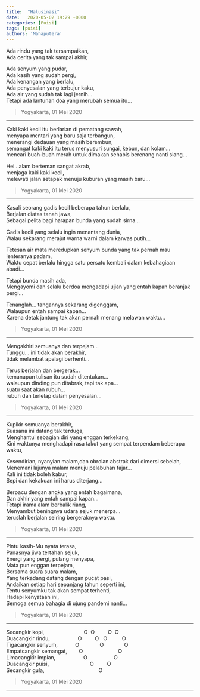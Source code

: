 ```yaml
---
title:  "Halusinasi"
date:   2020-05-02 19:29 +0000
categories: [Puisi]
tags: [puisi]
authors: 'Mahaputera'
---
```


Ada rindu yang tak tersampaikan,  
Ada cerita yang tak sampai akhir,  

Ada senyum yang pudar,  
Ada kasih yang sudah pergi,  
Ada kenangan yang berlalu,  
Ada penyesalan yang terbujur kaku,  
Ada air yang sudah tak lagi jernih...  
Tetapi ada lantunan doa yang merubah semua itu...

>Yogyakarta, 01 Mei 2020
<hr>

Kaki kaki kecil itu berlarian di pematang sawah,  
menyapa mentari yang baru saja terbangun,  
menerangi dedauan yang masih berembun,  
semangat kaki kaki itu terus menyusuri sungai, kebun, dan kolam...  
mencari buah-buah merah untuk dimakan sehabis berenang nanti siang...  

Hei...alam berteman sangat akrab,  
menjaga kaki kaki kecil,  
melewati jalan setapak menuju kuburan yang masih baru...

>Yogyakarta, 01 Mei 2020
<hr>

Kasali seorang gadis kecil beberapa tahun berlalu,  
Berjalan diatas tanah jawa,  
Sebagai pelita bagi harapan bunda yang sudah sirna...

Gadis kecil yang selalu ingin menantang dunia,  
Walau sekarang merajut warna warni dalam kanvas putih...

Tetesan air mata meredupkan senyum bunda yang tak pernah mau lenteranya padam,  
Waktu cepat berlalu hingga satu persatu kembali dalam kebahagiaan abadi...

Tetapi bunda masih ada,  
Mengayomi dan selalu berdoa mengadapi ujian yang entah kapan beranjak pergi...

Tenanglah... tangannya sekarang digenggam,  
Walaupun entah sampai kapan...  
Karena detak jantung tak akan pernah menang melawan waktu...  

>Yogyakarta, 01 Mei 2020
<hr>

Mengakhiri semuanya dan terpejam...  
Tunggu... ini tidak akan berakhir,  
tidak melambat apalagi berhenti...

Terus berjalan dan bergerak...  
kemanapun tulisan itu sudah ditentukan...  
walaupun dinding pun ditabrak, tapi tak apa...  
suatu saat akan rubuh...  
rubuh dan terlelap dalam penyesalan...  

>Yogyakarta, 01 Mei 2020
<hr>

Kupikir semuanya berakhir,  
Suasana ini datang tak terduga,  
Menghantui sebagian diri yang enggan terkekang,  
Kini waktunya menghadapi rasa takut yang sempat terpendam beberapa waktu,  

Kesendirian, nyanyian malam,dan obrolan abstrak dari dimersi sebelah,  
Menemani lajunya malam menuju pelabuhan fajar...  
Kali ini tidak boleh kabur,  
Sepi dan kekakuan ini harus diterjang...

Berpacu dengan angka yang entah bagaimana,  
Dan akhir yang entah sampai kapan...  
Tetapi irama alam berbalik riang,  
Menyambut beningnya udara sejuk menerpa...  
teruslah berjalan seiring bergeraknya waktu.

>Yogyakarta, 01 Mei 2020
<hr>

Pintu kasih-Mu nyata terasa,  
Panasnya jiwa tertahan sejuk,  
Energi yang pergi, pulang menyapa,  
Mata pun enggan terpejam,  
Bersama suara suara malam,  
Yang terkadang datang dengan pucat pasi,  
Andaikan setiap hari sepanjang tahun seperti ini,  
Tentu senyumku tak akan sempat terhenti,  
Hadapi kenyataan ini,  
Semoga semua bahagia di ujung pandemi nanti...

>Yogyakarta, 01 Mei 2020
<hr>

Secangkir kopi,  &nbsp;&nbsp;&nbsp;&nbsp;&nbsp;&nbsp;&nbsp;&nbsp;&nbsp;&nbsp;&nbsp;&nbsp;&nbsp;&nbsp;&nbsp;&nbsp;&nbsp;&nbsp;&nbsp;&nbsp;&nbsp;&nbsp;&nbsp;&nbsp;&nbsp;&nbsp;O&nbsp;&nbsp;O&nbsp;&nbsp;&nbsp;&nbsp;&nbsp;&nbsp;&nbsp;&nbsp;&nbsp;O&nbsp;&nbsp;O  
Duacangkir rindu, &nbsp;&nbsp;&nbsp;&nbsp;&nbsp;&nbsp;&nbsp;&nbsp;&nbsp;&nbsp;&nbsp;&nbsp;&nbsp;&nbsp;&nbsp;&nbsp;&nbsp;&nbsp;O&nbsp;&nbsp;&nbsp;&nbsp;&nbsp;&nbsp;&nbsp;&nbsp;&nbsp;O&nbsp;&nbsp;&nbsp;O&nbsp;&nbsp;&nbsp;&nbsp;&nbsp;&nbsp;&nbsp;&nbsp;&nbsp;&nbsp;O  
Tigacangkir senyum,&nbsp;&nbsp;&nbsp;&nbsp;&nbsp;&nbsp;&nbsp;&nbsp;&nbsp;&nbsp;&nbsp;&nbsp;O&nbsp;&nbsp;&nbsp;&nbsp;&nbsp;&nbsp;&nbsp;&nbsp;&nbsp;&nbsp;&nbsp;&nbsp;&nbsp;&nbsp;O&nbsp;&nbsp;&nbsp;&nbsp;&nbsp;&nbsp;&nbsp;&nbsp;&nbsp;&nbsp;&nbsp;&nbsp;&nbsp;&nbsp;O  
Empatcangkir semangat,&nbsp;&nbsp;&nbsp;&nbsp;&nbsp;&nbsp;&nbsp;&nbsp;O&nbsp;&nbsp;&nbsp;&nbsp;&nbsp;&nbsp;&nbsp;&nbsp;&nbsp;&nbsp;&nbsp;&nbsp;&nbsp;&nbsp;&nbsp;&nbsp;&nbsp;&nbsp;&nbsp;&nbsp;&nbsp;&nbsp;&nbsp;&nbsp;O  
Limacangkir impian,&nbsp;&nbsp;&nbsp;&nbsp;&nbsp;&nbsp;&nbsp;&nbsp;&nbsp;&nbsp;&nbsp;&nbsp;&nbsp;&nbsp;&nbsp;&nbsp;&nbsp;&nbsp;&nbsp;O&nbsp;&nbsp;&nbsp;&nbsp;&nbsp;&nbsp;&nbsp;&nbsp;&nbsp;&nbsp;&nbsp;&nbsp;&nbsp;&nbsp;&nbsp;&nbsp;&nbsp;&nbsp;O  
Duacangkir puisi,&nbsp;&nbsp;&nbsp;&nbsp;&nbsp;&nbsp;&nbsp;&nbsp;&nbsp;&nbsp;&nbsp;&nbsp;&nbsp;&nbsp;&nbsp;&nbsp;&nbsp;&nbsp;&nbsp;&nbsp;&nbsp;&nbsp;&nbsp;&nbsp;&nbsp;&nbsp;&nbsp;&nbsp;O&nbsp;&nbsp;&nbsp;&nbsp;&nbsp;&nbsp;&nbsp;&nbsp;&nbsp;O  
Secangkir gula,&nbsp;&nbsp;&nbsp;&nbsp;&nbsp;&nbsp;&nbsp;&nbsp;&nbsp;&nbsp;&nbsp;&nbsp;&nbsp;&nbsp;&nbsp;&nbsp;&nbsp;&nbsp;&nbsp;&nbsp;&nbsp;&nbsp;&nbsp;&nbsp;&nbsp;&nbsp;&nbsp;&nbsp;&nbsp;&nbsp;&nbsp;&nbsp;&nbsp;&nbsp;&nbsp;&nbsp;&nbsp;O  

>Yogyakarta, 01 Mei 2020
<hr>
